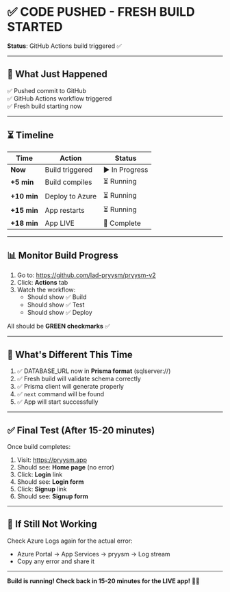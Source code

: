 # ✅ CODE PUSHED - FRESH BUILD STARTED

**Status**: GitHub Actions build triggered ✅

---

## 🎯 What Just Happened

✅ Pushed commit to GitHub  
✅ GitHub Actions workflow triggered  
✅ Fresh build starting now

---

## ⏳ Timeline

| Time | Action | Status |
|------|--------|--------|
| **Now** | Build triggered | ▶️ In Progress |
| **+5 min** | Build compiles | ⏳ Running |
| **+10 min** | Deploy to Azure | ⏳ Running |
| **+15 min** | App restarts | ⏳ Running |
| **+18 min** | App LIVE | 🎉 Complete |

---

## 📊 Monitor Build Progress

1. Go to: https://github.com/lad-pryysm/pryysm-v2
2. Click: **Actions** tab
3. Watch the workflow:
   - Should show ✅ Build
   - Should show ✅ Test
   - Should show ✅ Deploy
   
All should be **GREEN checkmarks** ✅

---

## 🔄 What's Different This Time

1. ✅ DATABASE_URL now in **Prisma format** (sqlserver://)
2. ✅ Fresh build will validate schema correctly
3. ✅ Prisma client will generate properly
4. ✅ `next` command will be found
5. ✅ App will start successfully

---

## ✅ Final Test (After 15-20 minutes)

Once build completes:

1. Visit: https://pryysm.app
2. Should see: **Home page** (no error)
3. Click: **Login** link
4. Should see: **Login form**
5. Click: **Signup** link  
6. Should see: **Signup form**

---

## 📝 If Still Not Working

Check Azure Logs again for the actual error:
- Azure Portal → App Services → pryysm → Log stream
- Copy any error and share it

---

**Build is running! Check back in 15-20 minutes for the LIVE app!** 🚀✅
